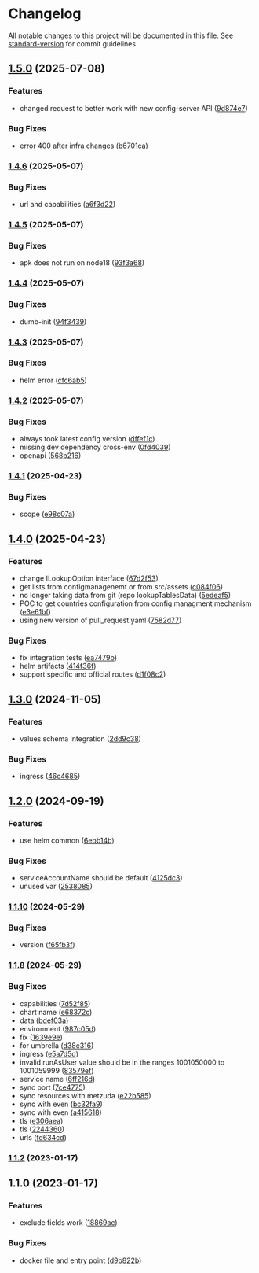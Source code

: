 # Changelog

All notable changes to this project will be documented in this file. See [standard-version](https://github.com/conventional-changelog/standard-version) for commit guidelines.

## [1.5.0](https://github.com/MapColonies/lookup-tables/compare/v1.4.6...v1.5.0) (2025-07-08)


### Features

* changed request to better work with new config-server API ([9d874e7](https://github.com/MapColonies/lookup-tables/commit/9d874e74c83eaf73a90d685029673d6d67677c1c))


### Bug Fixes

* error 400 after infra changes ([b6701ca](https://github.com/MapColonies/lookup-tables/commit/b6701ca8bb62c0db61e051e1e85765a1ca797a29))

### [1.4.6](https://github.com/MapColonies/lookup-tables/compare/v1.4.5...v1.4.6) (2025-05-07)


### Bug Fixes

* url and capabilities ([a6f3d22](https://github.com/MapColonies/lookup-tables/commit/a6f3d2203f1cc171693a80096038f72c8fe08d02))

### [1.4.5](https://github.com/MapColonies/lookup-tables/compare/v1.4.4...v1.4.5) (2025-05-07)


### Bug Fixes

* apk does not run on node18 ([93f3a68](https://github.com/MapColonies/lookup-tables/commit/93f3a6873b497f54c7d7835b74705ac6912cca04))

### [1.4.4](https://github.com/MapColonies/lookup-tables/compare/v1.4.3...v1.4.4) (2025-05-07)


### Bug Fixes

* dumb-init ([94f3439](https://github.com/MapColonies/lookup-tables/commit/94f34398a724121589d56f396d2a016e2d5dcbf1))

### [1.4.3](https://github.com/MapColonies/lookup-tables/compare/v1.4.2...v1.4.3) (2025-05-07)


### Bug Fixes

* helm error ([cfc6ab5](https://github.com/MapColonies/lookup-tables/commit/cfc6ab5aeaa3a9f7c630570e10eb713d7de2c74a))

### [1.4.2](https://github.com/MapColonies/lookup-tables/compare/v1.4.1...v1.4.2) (2025-05-07)


### Bug Fixes

* always took latest config version ([dffef1c](https://github.com/MapColonies/lookup-tables/commit/dffef1c3644a81a711de38faadaa26f97c1f2f7c))
* missing dev dependency cross-env ([0fd4039](https://github.com/MapColonies/lookup-tables/commit/0fd4039d73718e41602e00ca987b69eb8e80447a))
* openapi ([568b216](https://github.com/MapColonies/lookup-tables/commit/568b2163d5d499c377b1cef14a9c4f0128c2a921))

### [1.4.1](https://github.com/MapColonies/lookup-tables/compare/v1.4.0...v1.4.1) (2025-04-23)


### Bug Fixes

* scope ([e98c07a](https://github.com/MapColonies/lookup-tables/commit/e98c07a1126ddaf153f80d4daf2ccb27c6c426f2))

## [1.4.0](https://github.com/MapColonies/lookup-tables/compare/v1.3.0...v1.4.0) (2025-04-23)


### Features

* change ILookupOption interface ([67d2f53](https://github.com/MapColonies/lookup-tables/commit/67d2f535a642f2908c20df162dd77140afd1521d))
* get lists from configmanagenemt or from src/assets ([c084f06](https://github.com/MapColonies/lookup-tables/commit/c084f06df65e8cacaeb7b9d837027e243517847f))
* no longer taking data from git (repo lookupTablesData) ([5edeaf5](https://github.com/MapColonies/lookup-tables/commit/5edeaf5e242cb230dbc67c41f5e3dacd5804d441))
* POC to get countries configuration from config managment mechanism ([e3e61bf](https://github.com/MapColonies/lookup-tables/commit/e3e61bf029d6b75a6758a3c04e46fd657a6ffbaf))
* using new version of pull_request.yaml ([7582d77](https://github.com/MapColonies/lookup-tables/commit/7582d7767cb6efc6f9765c3941ff81e1f3c6d487))


### Bug Fixes

* fix integration tests ([ea7479b](https://github.com/MapColonies/lookup-tables/commit/ea7479b11f6689ac7c2d0c1231f07029515d997e))
* helm artifacts ([414f36f](https://github.com/MapColonies/lookup-tables/commit/414f36f725577e2199b0ae75bdcba43bc7524460))
* support specific and official routes ([d1f08c2](https://github.com/MapColonies/lookup-tables/commit/d1f08c24082bba841c969c588d18fd097fce84e9))

## [1.3.0](https://github.com/MapColonies/lookup-tables/compare/v1.2.0...v1.3.0) (2024-11-05)


### Features

* values schema integration ([2dd9c38](https://github.com/MapColonies/lookup-tables/commit/2dd9c38d1180cdbe36fb6e663abae11646b18c29))


### Bug Fixes

* ingress ([46c4685](https://github.com/MapColonies/lookup-tables/commit/46c46855a52b69e292d78bc7e74f8a559d72600e))

## [1.2.0](https://github.com/MapColonies/lookup-tables/compare/v1.1.10...v1.2.0) (2024-09-19)


### Features

* use helm common ([6ebb14b](https://github.com/MapColonies/lookup-tables/commit/6ebb14b78356c7ac686c1989c6d0660a5cb6bcb4))


### Bug Fixes

* serviceAccountName should be default ([4125dc3](https://github.com/MapColonies/lookup-tables/commit/4125dc3ee267707d94985837723e73437d0084d7))
* unused var ([2538085](https://github.com/MapColonies/lookup-tables/commit/2538085355b72fc76cc69ba349cb2b5888154032))

### [1.1.10](https://github.com/MapColonies/lookup-tables/compare/v1.1.8...v1.1.10) (2024-05-29)


### Bug Fixes

* version ([f65fb3f](https://github.com/MapColonies/lookup-tables/commit/f65fb3f432b37929d2935ff64557c4407e2f30c1))

### [1.1.8](https://github.com/MapColonies/lookup-tables/compare/v1.1.2...v1.1.8) (2024-05-29)


### Bug Fixes

* capabilities ([7d52f85](https://github.com/MapColonies/lookup-tables/commit/7d52f855ec1797066b1f3e82be2685eb76273751))
* chart name ([e68372c](https://github.com/MapColonies/lookup-tables/commit/e68372cc90227ea2d88149bcdff11c7b73801660))
* data ([bdef03a](https://github.com/MapColonies/lookup-tables/commit/bdef03ae900f6ed07863d5ed126971f1a9a7cd0a))
* environment ([987c05d](https://github.com/MapColonies/lookup-tables/commit/987c05ddcf34beaed499ca58cf5412eee5d3f62e))
* fix ([1639e9e](https://github.com/MapColonies/lookup-tables/commit/1639e9efb407504522d6e4f2a4f9f846d007864b))
* for umbrella ([d38c316](https://github.com/MapColonies/lookup-tables/commit/d38c316a5a1280f004c2c9b9f57614bd6deb4397))
* ingress ([e5a7d5d](https://github.com/MapColonies/lookup-tables/commit/e5a7d5d529c7f0579f0deaec5a8228c53a3da89a))
* invalid runAsUser value should be in the ranges 1001050000 to 1001059999 ([83579ef](https://github.com/MapColonies/lookup-tables/commit/83579eff8f7e008db0063cdb976fedf66608b070))
* service name ([6ff216d](https://github.com/MapColonies/lookup-tables/commit/6ff216d48ca1a49b7531265367319ab80866598e))
* sync port ([7ce4775](https://github.com/MapColonies/lookup-tables/commit/7ce477553ad922982fc84711c796c18567293bab))
* sync resources with metzuda ([e22b585](https://github.com/MapColonies/lookup-tables/commit/e22b585f71cf1b32f725bdda76d4357b18ddf20d))
* sync with even ([bc32fa9](https://github.com/MapColonies/lookup-tables/commit/bc32fa9e8febf80be0c5f5bab9385cb3661f6ec8))
* sync with even ([a415618](https://github.com/MapColonies/lookup-tables/commit/a4156181e7312f9cbc564c45c1ab1a972df8669e))
* tls ([e306aea](https://github.com/MapColonies/lookup-tables/commit/e306aeaa2007ee11779fe97f295bfbc2af5b6af0))
* tls ([2244360](https://github.com/MapColonies/lookup-tables/commit/224436052f67ce1fca9918ae87391d2f504d912c))
* urls ([fd634cd](https://github.com/MapColonies/lookup-tables/commit/fd634cd9ed6aba898dc535e55063870740d61d76))

### [1.1.2](https://github.com/ronnahom96/discrete-values/compare/v1.1.0...v1.1.2) (2023-01-17)

## 1.1.0 (2023-01-17)


### Features

* exclude fields work ([18869ac](https://github.com/ronnahom96/discrete-values/commit/18869acb5d1ba757652e61722f6a44a97415d730))


### Bug Fixes

* docker file and entry point ([d9b822b](https://github.com/ronnahom96/discrete-values/commit/d9b822bc189d92be681ea74304c7a82e507103f4))
